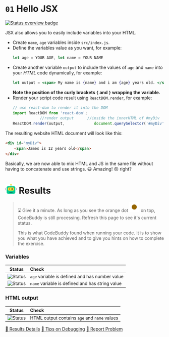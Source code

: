 # `01` Hello JSX
[![Status overview badge](../../blob/badges/.github/badges/main/badge.svg)](#-results)


JSX also allows you to easily include variables into your HTML.

-   Create `name`, `age` variables inside `src/index.js`.
-   Define the variables value as you want, for example:
    ```js
    let age = YOUR AGE, let name = YOUR NAME 
    ```
-   Create another variable `output` to include the values of `age` and `name` into your *HTML* code dynamically, for example:
    ```jsx
    let output = <span> My name is {name} and i am {age} years old. </span>
    ```
    __Note the position of the curly brackets `{` and `}` wrapping the variable.__
-   Render your script code result using `ReactDOM.render`, for example:
    ```jsx
    // use react-dom to render it into the DOM
    import ReactDOM from 'react-dom';
                //render output      //inside the innerHTML of #myDiv
    ReactDOM.render(output,             document.querySelector('#myDiv'));
    ```

The resulting website HTML document will look like this:
```html
<div id="myDiv">
    <span>James is 12 years old</span>
</div>
```

Basically, we are now able to mix HTML and JS in the same file without having to concatenate and use strings. :smiley: Amazing! :angry: right?

[//]: # (autograding info start)
# <img src="https://github.com/DCI-EdTech/autograding-setup/raw/main/assets/bot-large.svg" alt="" data-canonical-src="https://github.com/DCI-EdTech/autograding-setup/raw/main/assets/bot-large.svg" height="31" /> Results
> ⌛ Give it a minute. As long as you see the orange dot ![processing](https://raw.githubusercontent.com/DCI-EdTech/autograding-setup/main/assets/processing.svg) on top, CodeBuddy is still processing. Refresh this page to see it's current status.
>
> This is what CodeBuddy found when running your code. It is to show you what you have achieved and to give you hints on how to complete the exercise.


### Variables

|                 Status                  | Check                                                                                    |
| :-------------------------------------: | :--------------------------------------------------------------------------------------- |
| ![Status](../../blob/badges/.github/badges/main/status0.svg) | `age` variable is defined and has number value |
| ![Status](../../blob/badges/.github/badges/main/status1.svg) | `name` variable is defined and has string value |

### HTML output

|                 Status                  | Check                                                                                    |
| :-------------------------------------: | :--------------------------------------------------------------------------------------- |
| ![Status](../../blob/badges/.github/badges/main/status2.svg) | HTML output contains `age` and `name` values |



[🔬 Results Details](../../actions)
[🐞 Tips on Debugging](https://github.com/DCI-EdTech/autograding-setup/wiki/How-to-work-with-CodeBuddy)
[📢 Report Problem](https://docs.google.com/forms/d/e/1FAIpQLSfS8wPh6bCMTLF2wmjiE5_UhPiOEnubEwwPLN_M8zTCjx5qbg/viewform?usp=pp_url&entry.652569746=SPA-boilerplate-JSX)


[//]: # (autograding info end)